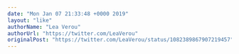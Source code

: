 ```yaml
---
date: "Mon Jan 07 21:33:48 +0000 2019"
layout: "like"
authorName: "Lea Verou"
authorUrl: "https://twitter.com/LeaVerou"
originalPost: "https://twitter.com/LeaVerou/status/1082389867907219457"
---
```

